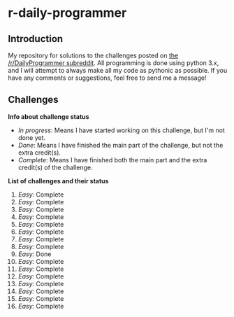 # r-daily-programmer

## Introduction

My repository for solutions to the challenges posted on [the /r/DailyProgrammer subreddit](http://www.reddit.com/r/DailyProgrammer).
All programming is done using python 3.x, and I will attempt to always make all my code as pythonic as
possible. If you have any comments or suggestions, feel free to send me a message!

## Challenges

**Info about challenge status**

- *In progress*: Means I have started working on this challenge, but I'm not done yet.
- *Done*: Means I have finished the main part of the challenge, but not the extra credit(s).
- *Complete*: Means I have finished both the main part and the extra credit(s) of the challenge.

**List of challenges and their status**

1. *Easy:* Complete
2. *Easy:* Complete
3. *Easy:* Complete
4. *Easy:* Complete
5. *Easy:* Complete
6. *Easy:* Complete
7. *Easy:* Complete
8. *Easy:* Complete
9. *Easy:* Done
10. *Easy:* Complete
11. *Easy:* Complete
12. *Easy:* Complete
13. *Easy:* Complete
14. *Easy:* Complete
15. *Easy:* Complete
16. *Easy:* Complete
